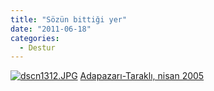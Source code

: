 ```yaml
---
title: "Sözün bittiği yer"
date: "2011-06-18"
categories: 
  - Destur
---
```


[![dscn1312.JPG](/uploads/2011/06/dscn1312.jpg)](/uploads/2011/06/dscn1312.jpg "dscn1312.JPG") [Adapazarı-Taraklı, nisan 2005](/uploads/2011/06/dscn1312.jpg "dscn1312.JPG")
